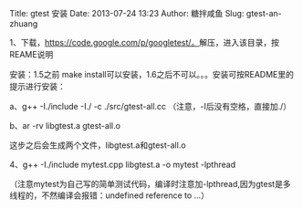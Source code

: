 Title: gtest 安装
Date: 2013-07-24 13:23
Author: 糖拌咸鱼
Slug: gtest-an-zhuang

<span style="line-height: 1.5;">1、下载，</span><span
style="line-height: 1.5;">https://code.google.com/p/googletest/。</span><span
style="line-height: 1.5;">解压，进入该目录，按REAME说明</span>

</p>

<span style="line-height: 1.5;">安装：1.5之前 make
install可以安装，1.6之后不可以。。。安装可按README里的提示进行安装：</span>

</p>

a、g++ -I./include -I./ -c ./src/gtest-all.cc
（注意，-I后没有空格，直接加./）

</p>

b、ar -rv libgtest.a gtest-all.o

</p>

这步之后会生成两个文件，libgtest.a和gtest-all.o

</p>

4、g++ -I./include mytest.cpp libgtest.a -o mytest -lpthread

</p>

（注意mytest为自己写的简单测试代码，编译时注意加-lpthread,因为gtest是多线程的，不然编译会报错：undefined
reference to ...）

</p>

